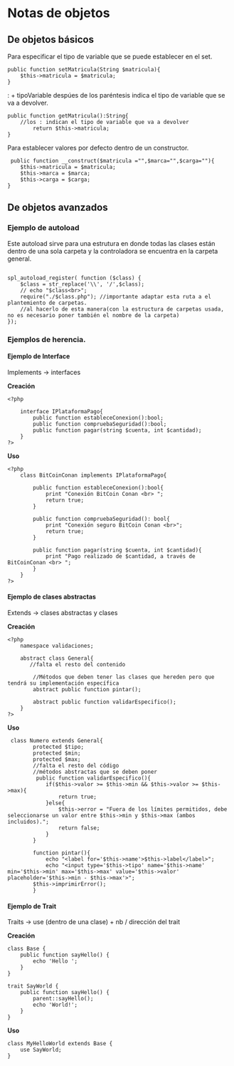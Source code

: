 # Notas de objetos

## De objetos básicos
Para especificar el tipo de variable que se puede establecer en el set.
```
public function setMatricula(String $matricula){
    $this->matricula = $matricula;
}
```
: + tipoVariable despúes de los paréntesis indica el tipo de variable que se va a devolver.
```
public function getMatricula():String{ 
    //los : indican el tipo de variable que va a devolver
        return $this->matricula;
}
```
Para establecer valores por defecto dentro de un constructor.
```
 public function __construct($matricula ="",$marca="",$carga=""){
    $this->matricula = $matricula;
    $this->marca = $marca;
    $this->carga = $carga;
}
```

## De objetos avanzados

### Ejemplo de autoload
Este autoload sirve para una estrutura en donde todas las clases están dentro de una sola carpeta y la controladora se encuentra en la carpeta general.
```
    
spl_autoload_register( function ($class) {
    $class = str_replace('\\', '/',$class);
    // echo "$class<br>";
    require("./$class.php"); //importante adaptar esta ruta a el plantemiento de carpetas.
    //al hacerlo de esta manera(con la estructura de carpetas usada, no es necesario poner también el nombre de la carpeta)
});

```

### Ejemplos de herencia.

#### Ejemplo de Interface
Implements -> interfaces

**Creación**
```
<?php 

    interface IPlataformaPago{
        public function estableceConexion():bool;
        public function compruebaSeguridad():bool;
        public function pagar(string $cuenta, int $cantidad);
    }
?>
```

**Uso**
```
<?php 
    class BitCoinConan implements IPlataformaPago{

        public function estableceConexion():bool{
            print "Conexión BitCoin Conan <br> ";
            return true;
        }

        public function compruebaSeguridad(): bool{
            print "Conexión seguro BitCoin Conan <br>";
            return true;
        }

        public function pagar(string $cuenta, int $cantidad){
            print "Pago realizado de $cantidad, a través de BitCoinConan <br> ";
        }
    }
?>
```
#### Ejemplo de clases abstractas
Extends -> clases abstractas y clases

**Creación**

```
<?php
    namespace validaciones;

    abstract class General{
       //falta el resto del contenido
        
        //Métodos que deben tener las clases que hereden pero que tendrá su implementación específica
        abstract public function pintar(); 

        abstract public function validarEspecifico();
    }
?>
```
**Uso**

```
 class Numero extends General{
        protected $tipo;
        protected $min;
        protected $max;
        //falta el resto del código
        //métodos abstractas que se deben poner
         public function validarEspecifico(){
            if($this->valor >= $this->min && $this->valor >= $this->max){
                return true;
            }else{
                $this->error = "Fuera de los límites permitidos, debe seleccionarse un valor entre $this->min y $this->max (ambos incluidos).";
                return false;
            }
        }

        function pintar(){
            echo "<label for='$this->name'>$this->label</label>";
            echo "<input type='$this->tipo' name='$this->name' min='$this->min' max='$this->max' value='$this->valor' placeholder='$this->min - $this->max'>";
        $this->imprimirError();
        }
```
#### Ejemplo de Trait
Traits -> use (dentro de una clase) + nb / dirección del trait

**Creación**
```
class Base {
    public function sayHello() {
        echo 'Hello ';
    }
}

trait SayWorld {
    public function sayHello() {
        parent::sayHello();
        echo 'World!';
    }
}
```

**Uso**
```
class MyHelloWorld extends Base {
    use SayWorld;
}
```

